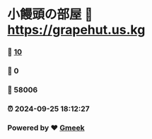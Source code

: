 # 小饅頭の部屋 :link: https://grapehut.us.kg 
### :page_facing_up: [10](https://grapehut.us.kg/tag.html) 
### :speech_balloon: 0 
### :hibiscus: 58006 
### :alarm_clock: 2024-09-25 18:12:27 
### Powered by :heart: [Gmeek](https://github.com/Meekdai/Gmeek)
